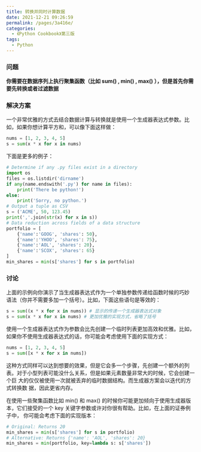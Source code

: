 ```yaml
---
title: 转换并同时计算数据
date: 2021-12-21 09:26:59
permalink: /pages/3a416e/
categories:
  - 《Python Cookbook》第三版
tags:
  - Python
---
```


### 问题

**你需要在数据序列上执行聚集函数（比如 sum() , min() , max() ），但是首先你需 要先转换或者过滤数据**

### 解决方案

一个非常优雅的方式去结合数据计算与转换就是使用一个生成器表达式参数。比 如，如果你想计算平方和，可以像下面这样做：

```python
nums = [1, 2, 3, 4, 5]
s = sum(x * x for x in nums)
```

下面是更多的例子：

```python
# Determine if any .py files exist in a directory
import os
files = os.listdir('dirname')
if any(name.endswith('.py') for name in files):
	print('There be python!')
else:
	print('Sorry, no python.')
# Output a tuple as CSV
s = ('ACME', 50, 123.45)
print(','.join(str(x) for x in s))
# Data reduction across fields of a data structure
portfolio = [
	{'name':'GOOG', 'shares': 50},
	{'name':'YHOO', 'shares': 75},
	{'name':'AOL', 'shares': 20},
	{'name':'SCOX', 'shares': 65}
]
min_shares = min(s['shares'] for s in portfolio)
```

### 讨论

上面的示例向你演示了当生成器表达式作为一个单独参数传递给函数时候的巧妙 语法（你并不需要多加一个括号）。比如，下面这些语句是等效的：

```python
s = sum((x * x for x in nums)) # 显示的传递一个生成器表达式对象
s = sum(x * x for x in nums) # 更加优雅的实现方式，省略了括号
```

使用一个生成器表达式作为参数会比先创建一个临时列表更加高效和优雅。比如， 如果你不使用生成器表达式的话，你可能会考虑使用下面的实现方式：

```python
nums = [1, 2, 3, 4, 5]
s = sum([x * x for x in nums])
```

这种方式同样可以达到想要的效果，但是它会多一个步骤，先创建一个额外的列 表。对于小型列表可能没什么关系，但是如果元素数量非常大的时候，它会创建一个巨 大的仅仅被使用一次就被丢弃的临时数据结构。而生成器方案会以迭代的方式转换数 据，因此更省内存。 

在使用一些聚集函数比如 min() 和 max() 的时候你可能更加倾向于使用生成器版 本，它们接受的一个 key 关键字参数或许对你很有帮助。比如，在上面的证券例子中， 你可能会考虑下面的实现版本：

```python
# Original: Returns 20
min_shares = min(s['shares'] for s in portfolio)
# Alternative: Returns {'name': 'AOL', 'shares': 20}
min_shares = min(portfolio, key=lambda s: s['shares'])
```

